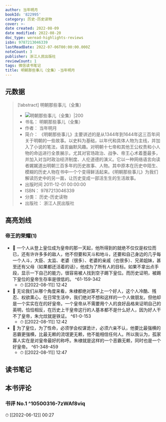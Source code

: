 ```yaml
---
author: 当年明月
bookId: '822995'
category: 历史-历史读物
cover: >-
date created: 2022-08-09
date modified: 2022-08-20
doc_type: weread-highlights-reviews
isbn: 9787213046339
lastReadDate: 2022-07-06T00:00:00.000Z
noteCount: 3
publisher: 浙江人民出版社
reviewCount: 1
tags: 微信读书笔记
title: 明朝那些事儿（全集）-当年明月
---
```


## 元数据

> [!abstract] 明朝那些事儿（全集）
> - ![ 明朝那些事儿（全集）|200](https://wfqqreader-1252317822.image.myqcloud.com/cover/995/822995/t7_822995.jpg)
> - 书名： 明朝那些事儿（全集）
> - 作者： 当年明月
> - 简介： 《明朝那些事儿》主要讲述的是从1344年到1644年这三百年间关于明朝的一些故事。以史料为基础，以年代和具体人物为主线，并加入了小说的笔法，语言幽默风趣。对明朝十七帝和其他王公权贵和小人物的命运进行全景展示，尤其对官场政治、战争、帝王心术着墨最多，并加入对当时政治经济制度、人伦道德的演义。它以一种网络语言向读者娓娓道出明朝三百多年的历史故事、人物。其中原本在历史中陌生、模糊的历史人物在书中一个个变得鲜活起来。《明朝那些事儿》为我们解读历史中的另一面，让历史变成一部活生生的生活故事。
> - 出版时间 2011-12-01 00:00:00
> - ISBN： 9787213046339
> - 分类： 历史-历史读物
> - 出版社： 浙江人民出版社

## 高亮划线

### 帝王的荣耀(1)

- 📌 一个人从登上皇位成为皇帝的那一天起，他所得到的就绝不仅仅是权位而已，还有许许多多的敌人，他不但要和天斗和地斗，还要和自己身边的几乎每一个人斗，大臣、太监、老婆（很多）、老婆的亲戚（也很多）、兄弟姐妹，甚至还有父母（如果都还活着的话），他成为了所有人的目标。如果不拿出点手段，显示一下自己的能力，很容易被人找到空子踢下皇位。而历史证明，被踢下皇位的皇帝生存率是很低的。 ^61-159-342
    - ⏱ [[2022-08-11]] 12:42
- 📌 无论我们从哪个角度来看，朱棣都绝对算不上一个好人，这个人冷酷、残忍、权欲熏心，在日常生活中，我们绝对不想和这样的一个人做朋友。但他却是一个实实在在的好皇帝。一个皇帝从不需要用个人的良好品格来证明自己的英明，恰恰相反，在历史上干皇帝这行的人基本都不是什么好人，因为好人干不了皇帝，朱允炆就是铁证。 ^61-0-153
    - ⏱ [[2022-08-11]] 12:42
- 📌 为了皇位，为了性命，必须学会权谋诡计，必须六亲不认，他要比最强横的恶霸更强横，比最无赖的流氓更无赖，他不能相信任何人。所以我认为，孤家寡人实在是对皇帝最好的称呼。朱棣就是这样的一个恶霸无赖，同时也是一个好皇帝。 ^61-348-459
    - ⏱ [[2022-08-11]] 12:47

## 读书笔记

## 本书评论

### 书评 No.1 ^10500316-7zWAf8viq

⏱ [[2022-06-12]] 00:27
